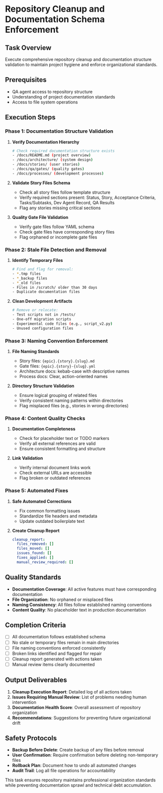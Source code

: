 # Repository Cleanup and Documentation Schema Enforcement

## Task Overview
Execute comprehensive repository cleanup and documentation structure validation to maintain project hygiene and enforce organizational standards.

## Prerequisites
- QA agent access to repository structure
- Understanding of project documentation standards
- Access to file system operations

## Execution Steps

### Phase 1: Documentation Structure Validation
1. **Verify Documentation Hierarchy**
   ```bash
   # Check required documentation structure exists
   - /docs/README.md (project overview)
   - /docs/architecture/ (system design)
   - /docs/stories/ (user stories)
   - /docs/qa/gates/ (quality gates)
   - /docs/processes/ (development processes)
   ```

2. **Validate Story Files Schema**
   - Check all story files follow template structure
   - Verify required sections present: Status, Story, Acceptance Criteria, Tasks/Subtasks, Dev Agent Record, QA Results
   - Flag any stories missing critical sections

3. **Quality Gate File Validation**
   - Verify gate files follow YAML schema
   - Check gate files have corresponding story files
   - Flag orphaned or incomplete gate files

### Phase 2: Stale File Detection and Removal
1. **Identify Temporary Files**
   ```bash
   # Find and flag for removal:
   - *.tmp files
   - *_backup files  
   - *_old files
   - Files in /scratch/ older than 30 days
   - Duplicate documentation files
   ```

2. **Clean Development Artifacts**
   ```bash
   # Remove or relocate:
   - Test scripts not in /tests/
   - One-off migration scripts
   - Experimental code files (e.g., script_v2.py)
   - Unused configuration files
   ```

### Phase 3: Naming Convention Enforcement
1. **File Naming Standards**
   - Story files: `{epic}.{story}.{slug}.md`
   - Gate files: `{epic}.{story}-{slug}.yml`
   - Architecture docs: kebab-case with descriptive names
   - Process docs: Clear, action-oriented names

2. **Directory Structure Validation**
   - Ensure logical grouping of related files
   - Verify consistent naming patterns within directories
   - Flag misplaced files (e.g., stories in wrong directories)

### Phase 4: Content Quality Checks
1. **Documentation Completeness**
   - Check for placeholder text or TODO markers
   - Verify all external references are valid
   - Ensure consistent formatting and structure

2. **Link Validation**
   - Verify internal document links work
   - Check external URLs are accessible
   - Flag broken or outdated references

### Phase 5: Automated Fixes
1. **Safe Automated Corrections**
   - Fix common formatting issues
   - Standardize file headers and metadata
   - Update outdated boilerplate text

2. **Create Cleanup Report**
   ```yaml
   cleanup_report:
     files_removed: []
     files_moved: []
     issues_found: []
     fixes_applied: []
     manual_review_required: []
   ```

## Quality Standards
- **Documentation Coverage**: All active features must have corresponding documentation
- **File Organization**: No orphaned or misplaced files
- **Naming Consistency**: All files follow established naming conventions
- **Content Quality**: No placeholder text in production documentation

## Completion Criteria
- [ ] All documentation follows established schema
- [ ] No stale or temporary files remain in main directories  
- [ ] File naming conventions enforced consistently
- [ ] Broken links identified and flagged for repair
- [ ] Cleanup report generated with actions taken
- [ ] Manual review items clearly documented

## Output Deliverables
1. **Cleanup Execution Report**: Detailed log of all actions taken
2. **Issues Requiring Manual Review**: List of problems needing human intervention  
3. **Documentation Health Score**: Overall assessment of repository organization
4. **Recommendations**: Suggestions for preventing future organizational drift

## Safety Protocols
- **Backup Before Delete**: Create backup of any files before removal
- **User Confirmation**: Require confirmation before deleting non-temporary files
- **Rollback Plan**: Document how to undo all automated changes
- **Audit Trail**: Log all file operations for accountability

This task ensures repository maintains professional organization standards while preventing documentation sprawl and technical debt accumulation.